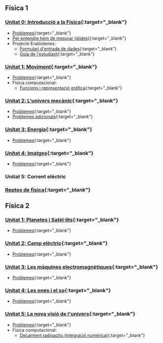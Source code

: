 ## Física 1

### [Unitat 0: Introducció a la Física](00_intro_fisica/intro_fisica.md){:target="_blank"}
* [Problemes](00_intro_fisica/intro_prob.md){:target="_blank"}
* [Per entendre hem de mesurar (slides)](00_intro_fisica/slides/index.html){:target="_blank"}
* Projecte Eratòstenes: 
	* [Formulari d'entrada de dades](https://goo.gl/HovCaZ){:target="_blank"}
	* [Guia de l'estudiant](http://difusion.df.uba.ar/Erat/InstructivoEratostenes2012.pdf){:target="_blank"}

### [Unitat 1: Moviment](02_moviment/02_moviment.md){:target="_blank"}
* [Problemes](02_moviment/02_moviment_prob.md){:target="_blank"}
* Física computacional: 
	* [Funcions i representació gràfica](http://niobio.github.io/fisicacomp/mov/mov1.html){:target="_blank"}

### [Unitat 2: L'univers mecànic](03_univers_mecanic/03_dinamica.md){:target="_blank"}
* [Problemes](03_univers_mecanic/03_dinamica_prob.md){:target="_blank"}
* [Problemes adicionals](03_univers_mecanic/dinamica.pdf){:target="_blank"}

### [Unitat 3: Energia](04_energia/04_energia.md){:target="_blank"}
* [Problemes](04_energia/04_energia_prob.md){:target="_blank"}

### [Unitat 4: Imatges](01_imatges/01_imatges.md){:target="_blank"}
* [Problemes](01_imatges/01_imatges_prob.md){:target="_blank"}

### Unitat 5: Corrent elèctric

### [Reptes de física](reptes/reptes.md){:target="_blank"}

## Física 2

### [Unitat 1: Planetes i Satèl·lits](07_gravitacio/gravitacio.md){:target="_blank"}
* [Problemes](07_gravitacio/problemes_gravitacio.md){:target="_blank"}

### [Unitat 2: Camp elèctric](09_camp_electric/camp_electric.md){:target="_blank"}
* [Problemes](09_camp_electric/problemes_camp_electric.md){:target="_blank"}

### [Unitat 3: Les màquines electromagnètiques](10_electromagnetisme/electromagnetisme.md){:target="_blank"}
* [Problemes](10_electromagnetisme/problemes_electromagnetisme.md){:target="_blank"}

### [Unitat 4: Les ones i el so](06_ones/ones.md){:target="_blank"}
* [Problemes](06_ones/problemes_ones.md){:target="_blank"}

### [Unitat 5: La nova visió de l'univers](08_fisica_moderna/moderna.md){:target="_blank"}
* [Problemes](08_fisica_moderna/problemes_moderna.md){:target="_blank"}
* Física computacional:
	* [Decaiment radioactiu (integració numèrica)](http://niobio.github.io/fisicacomp/modern/decaiment_radioactiu.html){:target="_blank"}

